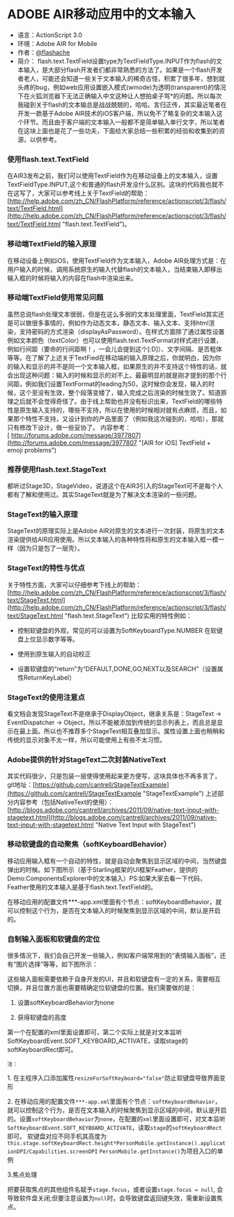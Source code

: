 # ADOBE AIR移动应用中的文本输入
*   语言：ActionScript 3.0
*   环境：Adobe AIR for Mobile
*   作者：[@flashache](http://weibo.com/ias3 "@flashache")
*   简介： flash.text.TextField设置type为TextFieldType.INPUT作为flash的文本输入，是大部分flash开发者们都非常熟悉的方法了。如果是一个flash开发者老人，可能还会知道一些关于文本输入的稀奇古怪，积累了很多年，想到就头疼的bug，例如web应用设置嵌入模式(wmode)为透明(transparent)的情况下在火狐浏览器下无法正确输入中文这种让人想拍桌子骂*的问题。所以每次我碰到关于flash的文本输总是战战兢兢的，哈哈。言归正传，其实最近笔者在开发一款基于Adobe AIR技术的iOS客户端，所以免不了略复杂的文本输入这个环节。而且由于客户端的文本输入一般都不是简单输入单行文字，所以笔者在这块上面也是花了一些功夫，下面给大家总结一些积累的经验和收集到的资源，以供参考。

### 使用flash.text.TextField

在AIR3发布之前，我们可以使用TextField作为在移动设备上的文本输入，设置TextFieldType.INPUT,这个和普通的flash开发没什么区别。这块的代码我也就不在这写了，大家可以参考线上关于TextField的帮助：[http://help.adobe.com/zh_CN/FlashPlatform/reference/actionscript/3/flash/text/TextField.html](http://help.adobe.com/zh_CN/FlashPlatform/reference/actionscript/3/flash/text/TextField.html "flash.text.TextField")。

### 移动端TextField的输入原理

在移动设备上例如iOS，使用TextField作为文本输入，Adobe AIR处理方式是：在用户输入的时候，调用系统原生的输入代替flash的文本输入，当结束输入即移出输入框的时候将输入的内容在flash中渲染出来。

### 移动端TextField使用常见问题

虽然总说flash处理文本很弱，但是在这么多弱的文本处理里面，TextField其实还是可以做很多事情的，例如作为动态文本，静态文本、输入文本、支持html渲染，支持密码的方式渲染（displayAsPassword）。在样式方面除了通过属性设置例如文本颜色（textColor）也可以使用flash.text.TextFormat对样式进行设置，例如行间距（要命的行间距啊！，一会儿会提到这个[:D]）、文字间隔、是否粗体等等。在了解了上述关于TextFied在移动端的输入原理之后，你就明白，因为你的输入和显示的并不是同一个文本输入框，如果原生的并不支持这个特性的话，就会出现这种问题：输入的时候和显示的对不上。最最明显的就是刚才提到的那个行间距，例如我们设置TextFormat的leading为50，这时候你会发现，输入的时候，这个至没有生效，整个段落变矮了，输入完成之后渲染的时候生效了。知道原理之后就不会觉得奇怪了。由于线上帮助也并没有标识出来，TextField的哪些特性是原生输入支持的，哪些不支持，所以在使用的时候相对就有点麻烦，而且，如果那个特性不支持，又设计到你的产品里面了（例如我这次碰到的，哈哈），那就只有修改下设计，做一些妥协了。 内容参考：[<span class="Apple-converted-space"> </span>http://forums.adobe.com/message/3977807](http://forums.adobe.com/message/3977807 "[AIR for iOS] TextField + emoji problems")

### 推荐使用flash.text.StageText

都听过Stage3D，StageVideo，说道这个在AIR3引入的StageText可不是每个人都有了解和使用过。其实StageText就是为了解决文本渲染的一些问题。

### StageText的输入原理

StageText的原理实际上是Adobe AIR对原生的文本进行一次封装，将原生的文本渲染提供给AIR应用使用。所以文本输入的各种特性将和原生的文本输入框一模一样（因为只是包了一层壳）。

### StageText的特性与优点

关于特性方面，大家可以仔细参考下线上的帮助：
[http://help.adobe.com/zh_CN/FlashPlatform/reference/actionscript/3/flash/text/StageText.html](http://help.adobe.com/zh_CN/FlashPlatform/reference/actionscript/3/flash/text/StageText.html "flash.text.StageText")
比较实用的特性例如：

*   控制软键盘的外观，常见的可以设置为SoftKeyboardType.NUMBER 在软键盘上仅显示数字等等。

*   使用到原生输入的自动校正

*   设置软键盘的“return”为“DEFAULT,DONE,GO,NEXT以及SEARCH”（设置属性ReturnKeyLabel）

### StageText的使用注意点

看文档会发现StageText不是继承于DisplayObject，继承关系是：StageText -> EventDispatcher -> Object，所以不能被添加到传统的显示列表上，而且总是显示在最上面。所以也不推荐多个StageText相互叠加显示。属性设置上面也稍稍和传统的显示对象不太一样，所以可能使用上有些不太习惯。

### Adobe提供的针对StageText二次封装NativeText

其实代码很少，只是包装一层使得使用起来更方便写，这块具体也不再多言了，git地址：[https://github.com/cantrell/StageTextExample](https://github.com/cantrell/StageTextExample "StageTextExample")
上述部分内容参考（包括NativeText的使用）：
[http://blogs.adobe.com/cantrell/archives/2011/09/native-text-input-with-stagetext.html](http://blogs.adobe.com/cantrell/archives/2011/09/native-text-input-with-stagetext.html "Native Text Input with StageText")

### 移动软键盘的自动聚焦（softKeyboardBehavior）

移动应用输入框有一个自动的特性，就是自动会聚焦到显示区域的中间，当然键盘弹出的时候。如下图所示（基于Starling框架的UI框架Feather，提供的Demo:ComponentsExplorer中的文本输入）PS:如果大家去看一下代码，Feather使用的文本输入是基于flash.text.TextField的。

在移动应用的配置文件***-app.xml里面有个节点：softKeyboardBehavior，就可以控制这个行为，是否在文本输入的时候聚焦到显示区域的中间，默认是开启的。

### 自制输入面板和软键盘的定位

很多情况下，我们会自己开发一些输入，例如客户端常用到的“表情输入面板”，还有“图片选择”等等，如下图所示：

这些输入面板需要依赖于自身开发的UI，并且和软键盘有一定的关系，需要相互切换，并且位置方面也需要精确定位软键盘的位置。我们需要做的是：

1.  设置softKeyboardBehavior为none

2.  获得软键盘的高度

第一个在配置的xml里面设置即可，第二个实际上就是对文本监听SoftKeyboardEvent.SOFT_KEYBOARD_ACTIVATE，读取stage的softKeyboardRect即可。

`注：`

1. 在主程序入口添加属性`resizeForSoftKeyboard="false"`防止软键盘导致界面变形

2. 在移动应用的配置文件`***-app.xml`里面有个节点：`softKeyboardBehavior`，就可以控制这个行为，是否在文本输入的时候聚焦到显示区域的中间，默认是开启的。设置`softKeyboardBehavior`为`none`，在配置的`xml`里面设置即可，对文本监听`SoftKeyboardEvent.SOFT_KEYBOARD_ACTIVATE`，读取`stage`的`softKeyboardRect`即可。
软键盘对应不同手机其高度为
`this.stage.softKeyboardRect.height*PersonMobile.getInstance().applicationDPI/Capabilities.screenDPI`
`PersonMobile.getInstance()`为项目入口的单例

3.焦点处理

把要获取焦点的其他组件名赋予`stage.focus`，或者设置`stage.focus = null`, 会导致软件盘关闭;但要注意设置为`null`时，会导致键盘返回键失效，需重新设置焦点。